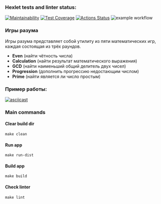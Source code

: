 ### Hexlet tests and linter status:
[![Maintainability](https://api.codeclimate.com/v1/badges/e2942dd9aeaa07f69c3c/maintainability)](https://codeclimate.com/github/mrmelvin/java-project-lvl1/maintainability)
[![Test Coverage](https://api.codeclimate.com/v1/badges/e2942dd9aeaa07f69c3c/test_coverage)](https://codeclimate.com/github/mrmelvin/java-project-lvl1/test_coverage)
[![Actions Status](https://github.com/mrmelvin/java-project-lvl1/workflows/hexlet-check/badge.svg)](https://github.com/mrmelvin/java-project-lvl1/actions)
![example workflow](https://github.com/mrmelvin/java-project-lvl1/actions/workflows/build-app.yml/badge.svg)
### Игры разума 
Игры разума представляет собой утилиту из пяти математических игр, каждая состоящая из трёх раундов.
+ **Even** (найти чётность числа)
+ **Calculation** (найти результат математического выражения)
+ **GCD** (найти наименьший общий делитель двух чисел)
+ **Progression** (дополнить прогрессию недостающим числом)
+ **Prime** (найти является ли число простым)

### Пример работы:
[![asciicast](https://asciinema.org/a/DknBUSgfpqMssLDv4tnjrzmf4.svg)](https://asciinema.org/a/DknBUSgfpqMssLDv4tnjrzmf4)
### Main commands
#### Clear build dir
``` 
make clean
```
#### Run app
``` 
make run-dist
```
#### Build app
``` 
make build
```
#### Check linter
``` 
make lint
```
